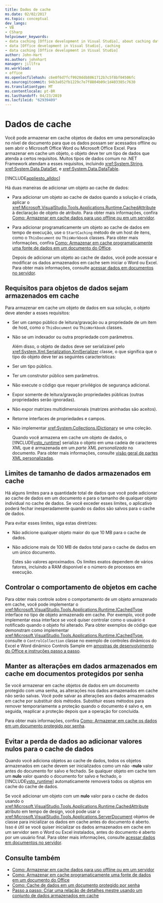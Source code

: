 ```yaml
---
title: Dados de cache
ms.date: 02/02/2017
ms.topic: conceptual
dev_langs:
- VB
- CSharp
helpviewer_keywords:
- data caching [Office development in Visual Studio], about caching data
- data [Office development in Visual Studio], caching
- data caching [Office development in Visual Studio]
author: John-Hart
ms.author: johnhart
manager: jillfra
ms.workload:
- office
ms.openlocfilehash: c6e0f6d7fcf9920ddb8861712b7c5f8bf04506fc
ms.sourcegitcommit: 94b3a052fb1229c7e7f8804b09c1d403385c7630
ms.translationtype: MT
ms.contentlocale: pt-BR
ms.lasthandoff: 04/23/2019
ms.locfileid: "62939409"
---
```

# <a name="cache-data"></a>Dados de cache
  Você pode armazenar em cache objetos de dados em uma personalização no nível de documento para que os dados possam ser acessados offline ou sem abrir o Microsoft Office Word ou Microsoft Office Excel. Para armazenar em cache um objeto, o objeto deve ter um tipo de dados que atenda a certos requisitos. Muitos tipos de dados comum no .NET Framework atendam a esses requisitos, incluindo <xref:System.String>, <xref:System.Data.DataSet>, e <xref:System.Data.DataTable>.

 [!INCLUDE[appliesto_alldoc](../vsto/includes/appliesto-alldoc-md.md)]

 Há duas maneiras de adicionar um objeto ao cache de dados:

- Para adicionar um objeto ao cache de dados quando a solução é criada, aplicar o <xref:Microsoft.VisualStudio.Tools.Applications.Runtime.CachedAttribute> à declaração de objeto de atributo. Para obter mais informações, confira [Como: Armazenar em cache dados para uso offline ou em um servidor](../vsto/how-to-cache-data-for-use-offline-or-on-a-server.md).

- Para adicionar programaticamente um objeto ao cache de dados em tempo de execução, use o `StartCaching` método de um host de itens, como o `ThisDocument` ou `ThisWorkbook` classes. Para obter mais informações, confira [Como: Armazenar em cache programaticamente uma fonte de dados em um documento do Office](../vsto/how-to-programmatically-cache-a-data-source-in-an-office-document.md).

  Depois de adicionar um objeto ao cache de dados, você pode acessar e modificar os dados armazenados em cache sem iniciar o Word ou Excel. Para obter mais informações, consulte [acessar dados em documentos no servidor](../vsto/accessing-data-in-documents-on-the-server.md).

## <a name="requirements-for-data-objects-to-be-cached"></a>Requisitos para objetos de dados sejam armazenados em cache
 Para armazenar em cache um objeto de dados em sua solução, o objeto deve atender a esses requisitos:

- Ser um campo público de leitura/gravação ou a propriedade de um item de host, como o `ThisDocument` ou `ThisWorkbook` classes.

- Não se um indexador ou outra propriedade com parâmetros.

  Além disso, o objeto de dados deve ser serializável pelo <xref:System.Xml.Serialization.XmlSerializer> classe, o que significa que o tipo do objeto deve ter as seguintes características:

- Ser um tipo público.

- Ter um construtor público sem parâmetros.

- Não execute o código que requer privilégios de segurança adicional.

- Expor somente de leitura/gravação propriedades públicas (outras propriedades serão ignoradas).

- Não expor matrizes multidimensionais (matrizes aninhadas são aceitos).

- Retorne interfaces de propriedades e campos.

- Não implementar <xref:System.Collections.IDictionary> se uma coleção.

  Quando você armazena em cache um objeto de dados, o [!INCLUDE[vsto_runtime](../vsto/includes/vsto-runtime-md.md)] serializa o objeto em uma cadeia de caracteres XML que é armazenada em um *parte XML personalizada* no documento. Para obter mais informações, consulte [visão geral de partes XML personalizadas](../vsto/custom-xml-parts-overview.md).

## <a name="cached-data-size-limits"></a>Limites de tamanho de dados armazenados em cache
 Há alguns limites para a quantidade total de dados que você pode adicionar ao cache de dados em um documento e para o tamanho de qualquer objeto individual no cache de dados. Se você exceder esses limites, o aplicativo poderá fechar inesperadamente quando os dados são salvos para o cache de dados.

 Para evitar esses limites, siga estas diretrizes:

- Não adicione qualquer objeto maior do que 10 MB para o cache de dados.

- Não adicione mais de 100 MB de dados total para o cache de dados em um único documento.

  Estes são valores aproximados. Os limites exatos dependem de vários fatores, incluindo a RAM disponível e o número de processos em execução.

## <a name="control-the-behavior-of-cached-objects"></a>Controlar o comportamento de objetos em cache
 Para obter mais controle sobre o comportamento de um objeto armazenado em cache, você pode implementar o <xref:Microsoft.VisualStudio.Tools.Applications.Runtime.ICachedType> interface no tipo de objeto armazenado em cache. Por exemplo, você pode implementar essa interface se você quiser controlar como o usuário é notificado quando o objeto foi alterado. Para obter exemplos de código que demonstram como implementar <xref:Microsoft.VisualStudio.Tools.Applications.Runtime.ICachedType>, consulte o `ControlCollection` classe no exemplo de controles dinâmicos do Excel e Word dinâmico Controls Sample em [amostras de desenvolvimento do Office e instruções passo a passo](../vsto/office-development-samples-and-walkthroughs.md).

## <a name="persist-changes-to-cached-data-in-password-protected-documents"></a>Manter as alterações em dados armazenados em cache em documentos protegidos por senha
 Se você armazenar em cache objetos de dados em um documento protegido com uma senha, as alterações nos dados armazenados em cache não serão salvas. Você pode salvar as alterações aos dados armazenados em cache por substituir dois métodos. Substituir esses métodos para remover temporariamente a proteção quando o documento é salvo e, em seguida, reaplicar a proteção depois que a operação for concluída.

 Para obter mais informações, confira [Como: Armazenar em cache os dados em um documento protegido por senha](../vsto/how-to-cache-data-in-a-password-protected-document.md).

## <a name="prevent-data-loss-when-adding-null-values-to-the-data-cache"></a>Evitar a perda de dados ao adicionar valores nulos para o cache de dados
 Quando você adiciona objetos ao cache de dados, todos os objetos armazenados em cache devem ser inicializados como um não -**nulo** valor antes do documento for salvo e fechado. Se qualquer objeto em cache tem um **nulo** valor quando o documento for salvo e fechado, o [!INCLUDE[vsto_runtime](../vsto/includes/vsto-runtime-md.md)] automaticamente removerá todos os objetos em cache do cache de dados.

 Se você adicionar um objeto com um **nulo** valor para o cache de dados usando o <xref:Microsoft.VisualStudio.Tools.Applications.Runtime.CachedAttribute> atributo em tempo de design, você pode usar o <xref:Microsoft.VisualStudio.Tools.Applications.ServerDocument> objetos de classe para inicializar os dados em cache antes do documento é aberto. Isso é útil se você quiser inicializar os dados armazenados em cache em um servidor sem o Word ou Excel instalados, antes do documento é aberto por um usuário final. Para obter mais informações, consulte [acessar dados em documentos no servidor](../vsto/accessing-data-in-documents-on-the-server.md).

## <a name="see-also"></a>Consulte também
- [Como: Armazenar em cache dados para uso offline ou em um servidor](../vsto/how-to-cache-data-for-use-offline-or-on-a-server.md)
- [Como: Armazenar em cache programaticamente uma fonte de dados em um documento do Office](../vsto/how-to-programmatically-cache-a-data-source-in-an-office-document.md)
- [Como: Cache de dados em um documento protegido por senha](../vsto/how-to-cache-data-in-a-password-protected-document.md)
- [Passo a passo: Criar uma relação de detalhes mestre usando um conjunto de dados armazenados em cache](../vsto/walkthrough-creating-a-master-detail-relation-using-a-cached-dataset.md)

